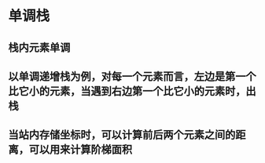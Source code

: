 # 单调栈
## 栈内元素单调
## 以单调递增栈为例，对每一个元素而言，左边是第一个比它小的元素，当遇到右边第一个比它小的元素时，出栈
## 当站内存储坐标时，可以计算前后两个元素之间的距离，可以用来计算阶梯面积